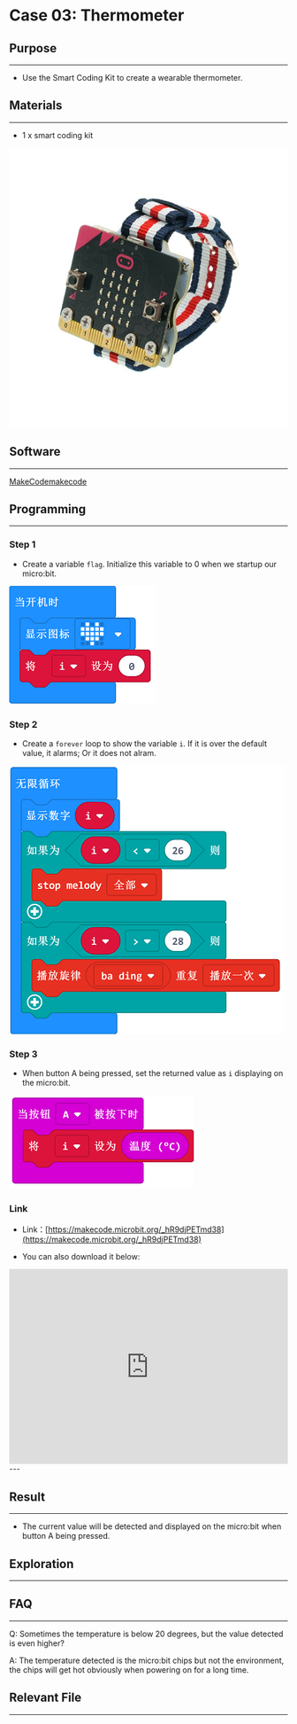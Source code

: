 # Case 03: Thermometer

## Purpose
---
- Use the Smart Coding Kit to create a wearable thermometer. 

## Materials
---

- 1 x smart coding kit 




![](./images/smart_coding_kit_case_03_01.png)



## Software
---

[MakeCodemakecode](https://makecode.microbit.org/#)

## Programming
---
### Step 1

- Create a variable `flag`. Initialize this variable to 0 when we startup our micro:bit. 


![](./images/smart_coding_kit_case_03_02.png)



### Step 2

- Create a `forever` loop to show the variable `i`. If it is over the default value, it alarms; Or it does not alram. 




![](./images/smart_coding_kit_case_03_03.png)


### Step 3

- When button A being pressed, set the returned value as `i` displaying on the micro:bit. 


![](./images/smart_coding_kit_case_03_04.png)



### Link
- Link：[https://makecode.microbit.org/_hR9djPETmd38](https://makecode.microbit.org/_hR9djPETmd38)

- You can also download it below:

<div style="position:relative;height:0;padding-bottom:70%;overflow:hidden;"><iframe style="position:absolute;top:0;left:0;width:100%;height:100%;" src="https://makecode.microbit.org/#pub:_hR9djPETmd38" frameborder="0" sandbox="allow-popups allow-forms allow-scripts allow-same-origin"></iframe></div>  
---


## Result
---

- The current value will be detected and displayed on the micro:bit when button A being pressed. 


## Exploration
---


## FAQ
---
Q: Sometimes the temperature is below 20 degrees, but the value detected is even higher? 

A: The temperature detected is the micro:bit chips but not the environment, the chips will get hot obviously when powering on for a long time. 

## Relevant File
---

